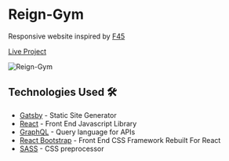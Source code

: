 # Reign-Gym
Responsive website inspired by [F45](https://f45training.com)

[Live Project](https://reign-gym.netlify.app/)

![Reign-Gym](https://user-images.githubusercontent.com/44646134/86485340-7b1b1200-bd26-11ea-9055-40f9fff4dcb4.jpg)


## Technologies Used 🛠️
- [Gatsby](https://www.gatsbyjs.org/) -  Static Site Generator
- [React](https://reactjs.org/) - Front End Javascript Library
- [GraphQL](https://graphql.org/) -  Query language for APIs
- [React Bootstrap](https://react-bootstrap.github.io/) -  Front End CSS Framework Rebuilt For React
- [SASS](https://sass-lang.com/) - CSS preprocessor
